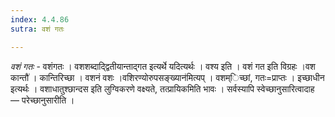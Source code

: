 ```yaml
---
index: 4.4.86
sutra: वशं गतः

---
```

_वशं गतः_ - वशंगतः । वशशब्दाद्द्वितीयान्ताद्गत इत्यर्थे यदित्यर्थः । वश्य इति । वशं गत इति विग्रहः ।वश कान्तौ॑ । कान्तिरिच्छा । वशनं वशः ।वशिरण्योरुपसङ्ख्यान॑मित्यप् । वशम्िच्छां, गतः=प्राप्तः । इच्छाधीन इत्यर्थः । वशाधातुश्छान्दस इति लुग्विकरणे वक्ष्यते, तत्प्रायिकमिति भावः । सर्वस्यापि स्वेच्छानुसारित्वादाह — परेच्छानुसारीति । 